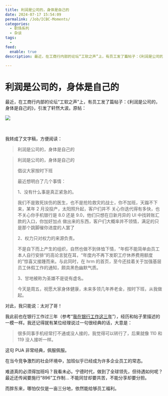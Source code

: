 ```yaml
---
title: 利润是公司的，身体是自己的
date: 2024-07-17 15:54:09
permalink: /Job/ICBC-Moments/
categories:
  - 职场系列
  - 杂谈
tags:
  - 
feed:
  enable: true
description: 最近，在工商行内部的论坛“工软之声”上，有员工发了篇帖子：《利润是公司的，身体是自己的》，引发了轩然大波。

---
```

# 利润是公司的，身体是自己的

最近，在工商行内部的论坛“工软之声”上，有员工发了篇帖子：《利润是公司的，身体是自己的》，引发了轩然大波。原帖：

​![](https://image.peterjxl.com/blog/image-20240717151433-8vlwffu.png)​

‍<!-- more -->

我转成了文字稿，方便阅读：

> 利润是公司的，身体是自己的

> 利润是公司的，身体是自己的
>
> 倡议大家按时下班
>
> 最近想明白了几个事情：
>
> 1、没有什么事是真正紧急的。
>
> 我们不是致死扶伤的医生，也不是抢险救灾的战士，你不加班，天蹋不下来，某年 2 月没投产，太阳照升起，客户们并不
> 关心你迭代得有多快，也不关心你手机银行是 8.0 还是 9.0，他们只想在日新月异的 UI 中找转账汇款的入口，你加好加点
> 做出来的东西，客户们大概率并不领情，满足的只是那个跳脚催你进度的人罢了
>
> 2、权力只对权力的来源负责。
>
> 不是自下而上产生的组织，自然也做不到体恤下情，“年假不能简单由员工本人自行安排“的高论言犹在耳，“年度内不再下发职工疗休养费用额度的”惊喜又接踵而来。与此同时，在 hrm 的首页，至今还挂着关于加强基层员工休假工作的通知，颇具黑色幽默气质。
>
> 3、甘地被称为圣雄不是徒有虚名。
>
> 今天是周五，祝愿大家身体健康，未来多领几年养老金，按时下班，从我做起。



对此，我只能说：太对了哥！

我此前也在银行工作过三年（参考“[我在银行工作这三年](/Job/work-in-bank)”），经历和帖子里描述的一模一样。我还记得就有某位经理说过一句很经典的话，大意是：

> 很多同事手机经常打不通或没人接的，我觉得可以转行了，后果就像 110 和 119 没人接听一样。

这句 PUA 非常经典，佩服佩服。


在当今竞争激烈的社会环境中，加班似乎已经成为许多企业员工的常态。

难道真的必须得加班吗？我看未必。宁德时代，做到了全球领先，但待遇如何呢？最近还传闻要施行“896”工作制... 不能同甘却要共苦，不能分享却要分担。

而胖东来，哪怕仅仅是一亩三分地，依然能给够员工福利。

‍

‍

‍
